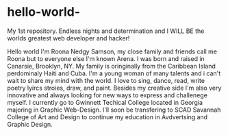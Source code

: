 # hello-world-

My 1st repository. Endless nights and determination and I WILL BE the worlds greatest web developer and hacker!

Hello world I'm Roona Nedgy Samson, my close family and friends call me Roona but to everyone else I'm known Arena. I was born and raised in Canarsie, Brooklyn, NY. My family is oringinally from the Caribbean Island perdominaly Haiti and Cuba. I'm a young woman of many talents and i can't wait to share my mind with the world. I love to sing, dance, read, write poetry lyircs stroies, draw, and paint. Besides my creative side I'm also very innovative and always looking for new ways to express and challenege myself. I currently go to Gwinnett Techical  College located in Georgia majoring in Graphic Web-Design. I'll soon be transfering to SCAD  Savannah College of Art and Design to continue my education in Avdvertsing and Graphic Design. 
